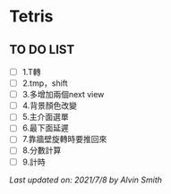 # Tetris

## TO DO LIST
- [ ] 1.T轉
- [ ] 2.tmp，shift
- [ ] 3.多增加兩個next view
- [ ] 4.背景顏色改變
- [ ] 5.主介面選單
- [ ] 6.最下面延遲
- [ ] 7.靠牆壁旋轉時要推回來
- [ ] 8.分數計算
- [ ] 9.計時

*Last updated on: 2021/7/8 by Alvin Smith*
